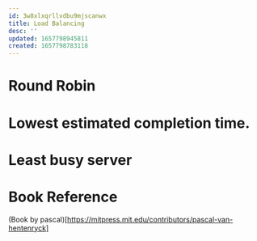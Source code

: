```yaml
---
id: 3w8xlxqrllvdbu9mjscanwx
title: Load Balancing
desc: ''
updated: 1657798945811
created: 1657798783118
---
```



# Round Robin

# Lowest estimated completion time.

# Least busy server



# Book Reference
(Book by pascal)[https://mitpress.mit.edu/contributors/pascal-van-hentenryck]

